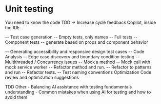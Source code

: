 # Unit testing

You need to know the code
TDD -> Increase cycle feedback
Copilot, inside the IDE.

-- Test case generation
-- Empty tests, only names
-- Full tests
-- Component tests
-- generate based on props and component behavior

-- Generating accessibility and responsive design test cases
-- Code Analysis
-- Edge case discovery and boundary condition testing
-- Multithreaded / Concurrency issues
-- Mock a method
-- Mock call with mock service worker
-- Refactor method and run.
-- Refactor to patterns and run
-- Refactor tests.
-- Test naming conventions
Optimization
Code review and optimization suggestions

TDD
Other - Balancing AI assistance with testing fundamentals understanding - Common mistakes when using AI for testing and how to avoid them
